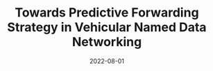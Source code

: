 ---
title: "Towards Predictive Forwarding Strategy in Vehicular Named Data Networking"
authors:
- Xiaojie Wang
- Zhaolong Ning
- Lei Guo
- Song Guo
- Xinbo Gao

date: "2022-08-01"
doi: "10.1109/TPDS.2021.3129618"

# Publication type.
# 1 = Conference paper; 2 = Journal article;
# 3 = Preprint Paper; 4 = Report; 5 = Book; 6 = Book section;
# 7 = Thesis; 8 = Patent
publication_types: ["2"]

# Publication name and optional abbreviated publication name.
publication: IEEE Transactions on Parallel and Distributed Systems (TPDS) (CCF-A)
# publication_short: ""

# url_pdf: 
# url_code: ''
# url_dataset: ''
# url_poster: ''
# url_project: ''
# url_slides: ''
# url_video: ''

---